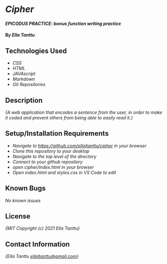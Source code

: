 # _Cipher_

#### _EPICODUS PRACTICE: bonus function writing practice_

#### By _**Ella Tanttu**_

## Technologies Used

* _CSS_
* _HTML_
* _JAVAscript_
* _Markdown_
* _Git Repositories_

## Description

_{A web application that encodes a sentence from the user, in order to make it coded and prevent others from being able to easily read it.}_

## Setup/Installation Requirements

* _Navigate to https://github.com/ellajtanttu/cipher in your browser_
* _Clone this repository to your desktop_
* _Navigate to the top level of the directory_
* _Connect to your github repository_
* _open cipher/index.html in your browser_
* _Open index.html and styles.css in VS Code to edit_

## Known Bugs

_No known issues_

## License

_{MIT Copyright (c) 2021 Ella Tanttu}_

## Contact Information

_{Ella Tanttu ellajtanttu@gmail.com}_